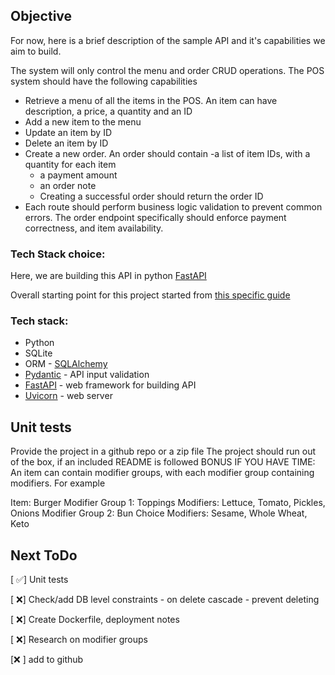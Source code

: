 ## Objective

For now, here is a brief description of the sample API and it's capabilities we aim to build.

The system will only control the menu and order CRUD operations. The POS system should have the following capabilities

- Retrieve a menu of all the items in the POS. An item can have description, a price, a quantity and an ID
- Add a new item to the menu
- Update an item by ID
- Delete an item by ID
- Create a new order. An order should contain
	-a list of item IDs, with a quantity for each item
	- a payment amount
	- an order note
	- Creating a successful order should return the order ID
- Each route should perform business logic validation to prevent common errors. The order endpoint specifically should enforce payment correctness, and item availability.

### Tech Stack choice:
Here, we are building this API in python [FastAPI](https://fastapi.tiangolo.com/)

Overall starting point for this project started from [this specific guide](https://fastapi.tiangolo.com/tutorial/sql-databases/?h=sqlalchemy#sql-relational-databases)

### Tech stack:
- Python
- SQLite
- ORM - [SQLAlchemy](https://www.sqlalchemy.org/)
- [Pydantic](https://pydantic-docs.helpmanual.io/) - API input validation
- [FastAPI](https://fastapi.tiangolo.com/) - web framework for building API
- [Uvicorn](https://www.uvicorn.org/) - web server

## Unit tests 
Provide the project in a github repo or a zip file
The project should run out of the box, if an included README is followed
BONUS IF YOU HAVE TIME: An item can contain modifier groups, with each modifier group containing modifiers. For example

Item: Burger
Modifier Group 1: Toppings
    Modifiers: Lettuce, Tomato, Pickles, Onions
Modifier Group 2: Bun Choice
    Modifiers: Sesame, Whole Wheat, Keto



## Next ToDo
[ ✅] Unit tests

[ ❌] Check/add DB level constraints
    - on delete cascade
    - prevent deleting

[ ❌] Create Dockerfile, deployment notes

[ ❌] Research on modifier groups

[❌ ] add to github
